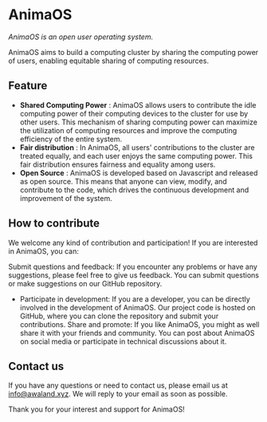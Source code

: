 # AnimaOS

*AnimaOS is an open user operating system.*

AnimaOS aims to build a computing cluster by sharing the computing power of users, enabling equitable sharing of computing resources.

## Feature

- **Shared Computing Power** : AnimaOS allows users to contribute the idle computing power of their computing devices to the cluster for use by other users. This mechanism of sharing computing power can maximize the utilization of computing resources and improve the computing efficiency of the entire system.
- **Fair distribution** : In AnimaOS, all users' contributions to the cluster are treated equally, and each user enjoys the same computing power. This fair distribution ensures fairness and equality among users.
- **Open Source** : AnimaOS is developed based on Javascript and released as open source. This means that anyone can view, modify, and contribute to the code, which drives the continuous development and improvement of the system.

## How to contribute

We welcome any kind of contribution and participation! If you are interested in AnimaOS, you can:

Submit questions and feedback: If you encounter any problems or have any suggestions, please feel free to give us feedback. You can submit questions or make suggestions on our GitHub repository.
- Participate in development: If you are a developer, you can be directly involved in the development of AnimaOS. Our project code is hosted on GitHub, where you can clone the repository and submit your contributions.
Share and promote: If you like AnimaOS, you might as well share it with your friends and community. You can post about AnimaOS on social media or participate in technical discussions about it.

## Contact us

If you have any questions or need to contact us, please email us at info@awaland.xyz. We will reply to your email as soon as possible.

Thank you for your interest and support for AnimaOS!